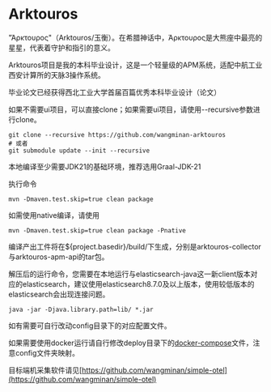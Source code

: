 # Arktouros

"Άρκτουρος"（Arktouros/玉衡）。在希腊神话中，Άρκτουρος是大熊座中最亮的星星，代表着守护和指引的意义。

Arktouros项目是我的本科毕业设计，这是一个轻量级的APM系统，适配中航工业西安计算所的天脉3操作系统。

毕业论文已经获得西北工业大学首届百篇优秀本科毕业设计（论文）

如果不需要ui项目，可以直接clone；如果需要ui项目，请使用--recursive参数进行clone。

```shell
git clone --recursive https://github.com/wangminan-arktouros
# 或者
git submodule update --init --recursive
```

本地编译至少需要JDK21的基础环境，推荐选用Graal-JDK-21

执行命令

```shell
mvn -Dmaven.test.skip=true clean package
```

如需使用native编译，请使用
```shell
mvn -Dmaven.test.skip=true clean package -Pnative
```

编译产出工件将在${project.basedir}/build/下生成，分别是arktouros-collector与arktouros-apm-api的tar包。

解压后的运行命令，您需要在本地运行与elasticsearch-java这一新client版本对应的elasticsearch，建议使用elasticsearch8.7.0及以上版本，使用较低版本的elasticsearch会出现连接问题。
```shell
java -jar -Djava.library.path=lib/ *.jar
```

如有需要可自行改动config目录下的对应配置文件。

如果需要使用docker运行请自行修改deploy目录下的[docker-compose](deploy/docker-compose.yaml)文件，注意config文件夹映射。

目标端机采集软件请见[https://github.com/wangminan/simple-otel](https://github.com/wangminan/simple-otel)
